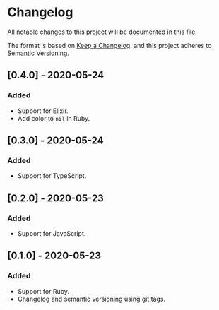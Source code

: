 # Changelog
All notable changes to this project will be documented in this file.

The format is based on [Keep a Changelog](https://keepachangelog.com/en/1.0.0/),
and this project adheres to [Semantic Versioning](https://semver.org/spec/v2.0.0.html).

## [0.4.0] - 2020-05-24
### Added
- Support for Elixir.
- Add color to `nil` in Ruby.

## [0.3.0] - 2020-05-24
### Added
- Support for TypeScript.

## [0.2.0] - 2020-05-23
### Added
- Support for JavaScript.

## [0.1.0] - 2020-05-23
### Added
- Support for Ruby.
- Changelog and semantic versioning using git tags.
